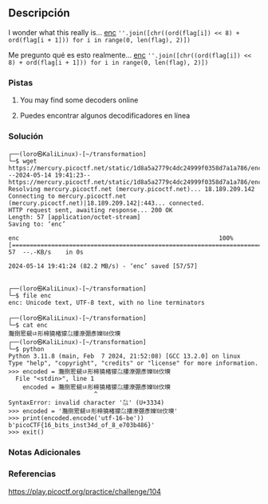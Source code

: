 ## Descripción
I wonder what this really is... [enc](https://mercury.picoctf.net/static/1d8a5a2779c4dc24999f0358d7a1a786/enc) `''.join([chr((ord(flag[i]) << 8) + ord(flag[i + 1])) for i in range(0, len(flag), 2)])`

Me pregunto qué es esto realmente... [enc](https://mercury.picoctf.net/static/1d8a5a2779c4dc24999f0358d7a1a786/enc) `''.join([chr((ord(flag[i]) << 8) + ord(flag[i + 1])) for i in range(0, len(flag), 2)])`
### Pistas
1. You may find some decoders online

1. Puedes encontrar algunos decodificadores en línea
### Solución
```
┌──(loro㉿KaliLinux)-[~/transformation]
└─$ wget https://mercury.picoctf.net/static/1d8a5a2779c4dc24999f0358d7a1a786/enc
--2024-05-14 19:41:23--  https://mercury.picoctf.net/static/1d8a5a2779c4dc24999f0358d7a1a786/enc
Resolving mercury.picoctf.net (mercury.picoctf.net)... 18.189.209.142
Connecting to mercury.picoctf.net (mercury.picoctf.net)|18.189.209.142|:443... connected.
HTTP request sent, awaiting response... 200 OK
Length: 57 [application/octet-stream]
Saving to: ‘enc’

enc                                                        100%[========================================================================================================================================>]      57  --.-KB/s    in 0s      

2024-05-14 19:41:24 (82.2 MB/s) - ‘enc’ saved [57/57]

                                                                                                                                                                                                                                            
┌──(loro㉿KaliLinux)-[~/transformation]
└─$ file enc            
enc: Unicode text, UTF-8 text, with no line terminators
                                                                                                                                                                                                                                            
┌──(loro㉿KaliLinux)-[~/transformation]
└─$ cat enc            
灩捯䍔䙻ㄶ形楴獟楮獴㌴摟潦弸彥㜰㍢㐸㙽                                                                                                                                                                                                                                            
┌──(loro㉿KaliLinux)-[~/transformation]
└─$ python                 
Python 3.11.8 (main, Feb  7 2024, 21:52:08) [GCC 13.2.0] on linux
Type "help", "copyright", "credits" or "license" for more information.
>>> encoded = 灩捯䍔䙻ㄶ形楴獟楮獴㌴摟潦弸彥㜰㍢㐸㙽
  File "<stdin>", line 1
    encoded = 灩捯䍔䙻ㄶ形楴獟楮獴㌴摟潦弸彥㜰㍢㐸㙽
                        ^
SyntaxError: invalid character '㌴' (U+3334)
>>> encoded = '灩捯䍔䙻ㄶ形楴獟楮獴㌴摟潦弸彥㜰㍢㐸㙽'
>>> print(encoded.encode('utf-16-be'))
b'picoCTF{16_bits_inst34d_of_8_e703b486}'
>>> exit()

```
### Notas Adicionales
### Referencias
https://play.picoctf.org/practice/challenge/104
